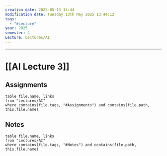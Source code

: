 ```yaml
---
creation date: 2025-05-13 13:44
modification date: Tuesday 13th May 2025 13:44:12
tags:
  - "#Lecture"
year: 2025
semester: 4
Lecture: Lectures/AI
---
```

---
# [[AI Lecture 3]]


## Assignments

 ```dataview
table file.name, links
from "Lectures/AI"
where contains(file.tags, "#Assignments") and contains(file.path, this.file.name)
```



## Notes


 ```dataview
table file.name, links
from "Lectures/AI"
where contains(file.tags, "#Notes") and contains(file.path, this.file.name)
```



